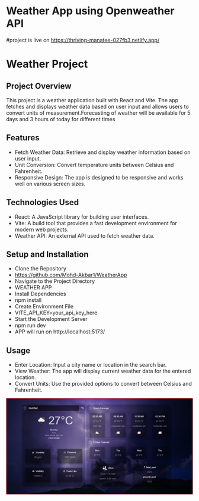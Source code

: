 # Weather App using Openweather API
#project is live on https://thriving-manatee-027fb3.netlify.app/

# Weather Project
## Project Overview
This project is a weather application built with React and Vite. The app fetches and displays weather data based on user input and allows users to convert units of measurement.Forecasting of weather will be available for 5 days and 3 hours of today for different times
## Features
- Fetch Weather Data: Retrieve and display weather information based on user input.
- Unit Conversion: Convert temperature units between Celsius and Fahrenheit.
- Responsive Design: The app is designed to be responsive and works well on various screen sizes.

## Technologies Used
- React: A JavaScript library for building user interfaces.
- Vite: A build tool that provides a fast development environment for modern web projects.
- Weather API: An external API used to fetch weather data.
## Setup and Installation
- Clone the Repository
- https://github.com/Mohd-Akbar1/WeatherApp
- Navigate to the Project Directory
- WEATHER APP
- Install Dependencies
- npm install
- Create Environment File
- VITE_API_KEY=your_api_key_here
- Start the Development Server
- npm run dev
- APP will run on  http://localhost:5173/

## Usage
- Enter Location: Input a city name or location in the search bar.
- View Weather: The app will display current weather data for the entered location.
- Convert Units: Use the provided options to convert between Celsius and Fahrenheit.

 

  

![Weather App Screenshot](https://github.com/Mohd-Akbar1/WeatherApp/blob/main/weather.png)




